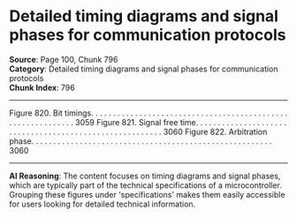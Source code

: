 # Detailed timing diagrams and signal phases for communication protocols

**Source**: Page 100, Chunk 796  
**Category**: Detailed timing diagrams and signal phases for communication protocols  
**Chunk Index**: 796

---

Figure 820. Bit timings. . . . . . . . . . . . . . . . . . . . . . . . . . . . . . . . . . . . . . . . . . . . . . . . . . . . . . . . . . . . 3059
Figure 821. Signal free time. . . . . . . . . . . . . . . . . . . . . . . . . . . . . . . . . . . . . . . . . . . . . . . . . . . . . . . . 3060
Figure 822. Arbitration phase. . . . . . . . . . . . . . . . . . . . . . . . . . . . . . . . . . . . . . . . . . . . . . . . . . . . . . . 3060

---

**AI Reasoning**: The content focuses on timing diagrams and signal phases, which are typically part of the technical specifications of a microcontroller. Grouping these figures under 'specifications' makes them easily accessible for users looking for detailed technical information.
